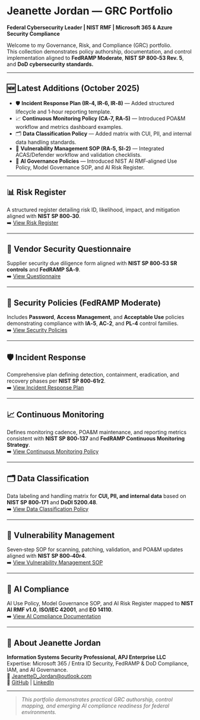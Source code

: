 
# Jeanette Jordan — GRC Portfolio  
**Federal Cybersecurity Leader | NIST RMF | Microsoft 365 & Azure Security Compliance**  

Welcome to my Governance, Risk, and Compliance (GRC) portfolio.  
This collection demonstrates policy authorship, documentation, and control implementation aligned to **FedRAMP Moderate**, **NIST SP 800‑53 Rev. 5**, and **DoD cybersecurity standards.**  

---

## 🆕 Latest Additions (October 2025)
- 🛡️ **Incident Response Plan (IR‑4, IR‑6, IR‑8)** — Added structured lifecycle and 1‑hour reporting template.  
- 📈 **Continuous Monitoring Policy (CA‑7, RA‑5)** — Introduced POA&M workflow and metrics dashboard examples.  
- 🗂️ **Data Classification Policy** — Added matrix with CUI, PII, and internal data handling standards.  
- 🧱 **Vulnerability Management SOP (RA‑5, SI‑2)** — Integrated ACAS/Defender workflow and validation checklists.  
- 🤖 **AI Governance Policies** — Introduced NIST AI RMF‑aligned Use Policy, Model Governance SOP, and AI Risk Register.  

---

## 📊 Risk Register  
A structured register detailing risk ID, likelihood, impact, and mitigation aligned with **NIST SP 800‑30**.  
➡️ [View Risk Register](./01_risk_register/)  

---

## 🧩 Vendor Security Questionnaire  
Supplier security due diligence form aligned with **NIST SP 800‑53 SR controls** and **FedRAMP SA‑9**.  
➡️ [View Questionnaire](./02_vendor_questionnaire/)  

---

## 🧱 Security Policies (FedRAMP Moderate)  
Includes **Password**, **Access Management**, and **Acceptable Use** policies demonstrating compliance with **IA‑5**, **AC‑2**, and **PL‑4** control families.  
➡️ [View Security Policies](./03_policies/)  

---

## 🛡️ Incident Response  
Comprehensive plan defining detection, containment, eradication, and recovery phases per **NIST SP 800‑61r2**.  
➡️ [View Incident Response Plan](./04_incident_response/)  

---

## 📈 Continuous Monitoring  
Defines monitoring cadence, POA&M maintenance, and reporting metrics consistent with **NIST SP 800‑137** and **FedRAMP Continuous Monitoring Strategy**.  
➡️ [View Continuous Monitoring Policy](./05_continuous_monitoring/)  

---

## 🗂️ Data Classification  
Data labeling and handling matrix for **CUI, PII, and internal data** based on **NIST SP 800‑171** and **DoDI 5200.48**.  
➡️ [View Data Classification Policy](./06_data_classification/)  

---

## 🧱 Vulnerability Management  
Seven‑step SOP for scanning, patching, validation, and POA&M updates aligned with **NIST SP 800‑40r4**.  
➡️ [View Vulnerability Management SOP](./07_vulnerability_management/)  

---

## 🤖 AI Compliance  
AI Use Policy, Model Governance SOP, and AI Risk Register mapped to **NIST AI RMF v1.0**, **ISO/IEC 42001**, and **EO 14110**.  
➡️ [View AI Compliance Documentation](./08_ai_compliance/)  

---

## 👤 About Jeanette Jordan  
**Information Systems Security Professional, APJ Enterprise LLC**  
Expertise: Microsoft 365 / Entra ID Security, FedRAMP & DoD Compliance, IAM, and AI Governance.  
📧 [JeanetteD_Jordan@outlook.com](mailto:JeanetteD_Jordan@outlook.com)  
🔗 [GitHub](https://github.com/JJordan1983) | [LinkedIn](https://linkedin.com/in/jeanette-jordan)  

---

> *This portfolio demonstrates practical GRC authorship, control mapping, and emerging AI compliance readiness for federal environments.*
